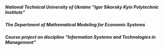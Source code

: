 ##### National Technical University of Ukraine “Igor Sikorsky Kyiv Polytechnic Institute”
##### The Department of Mathematical Modeling for Economic Systems
##### Course project on discipline "Information Systems and Technologies in Management"



